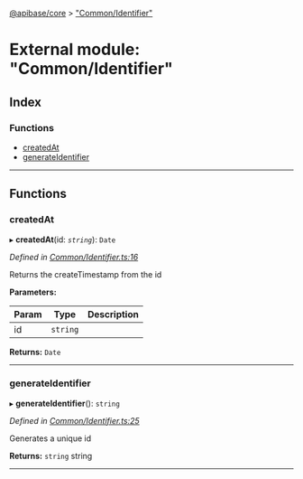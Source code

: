[@apibase/core](../README.md) > ["Common/Identifier"](../modules/_common_identifier_.md)

# External module: "Common/Identifier"

## Index

### Functions

* [createdAt](_common_identifier_.md#createdat)
* [generateIdentifier](_common_identifier_.md#generateidentifier)

---

## Functions

<a id="createdat"></a>

###  createdAt

▸ **createdAt**(id: *`string`*): `Date`

*Defined in [Common/Identifier.ts:16](https://github.com/chapterjason/APIBase/blob/00af181/packages/core/src/Common/Identifier.ts#L16)*

Returns the createTimestamp from the id

**Parameters:**

| Param | Type | Description |
| ------ | ------ | ------ |
| id | `string` |   |

**Returns:** `Date`

___
<a id="generateidentifier"></a>

###  generateIdentifier

▸ **generateIdentifier**(): `string`

*Defined in [Common/Identifier.ts:25](https://github.com/chapterjason/APIBase/blob/00af181/packages/core/src/Common/Identifier.ts#L25)*

Generates a unique id

**Returns:** `string`
string

___

